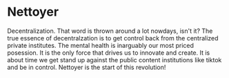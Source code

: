 # Nettoyer
Decentralization. That word is thrown around a lot nowdays, isn't it? The true essence of decentralzation is to get control back from the centralized private institutes.  The mental health is inarguably our most priced posession. It is the only force that drives us to innovate and create. It is about time we get stand up against the public content institutions like tiktok and be in control. Nettoyer is the start of this revolution! 
